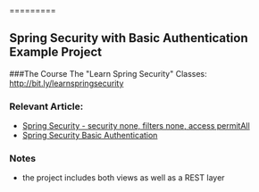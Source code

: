 =========

## Spring Security with Basic Authentication Example Project

###The Course
The "Learn Spring Security" Classes: http://bit.ly/learnspringsecurity

### Relevant Article: 
- [Spring Security - security none, filters none, access permitAll](http://www.baeldung.com/security-none-filters-none-access-permitAll)
- [Spring Security Basic Authentication](http://www.baeldung.com/spring-security-basic-authentication)


### Notes
- the project includes both views as well as a REST layer
